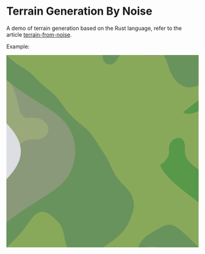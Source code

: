 # Terrain Generation By Noise

A demo of terrain generation based on the Rust language, refer to the article [terrain-from-noise](https://www.redblobgames.com/maps/terrain-from-noise/).

Example: 

![](example.png)